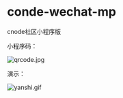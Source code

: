 # conde-wechat-mp
cnode社区小程序版

小程序码：

![qrcode.jpg](https://i.loli.net/2019/12/20/Hir5nw9Sx6fg3ds.jpg)

演示：

![yanshi.gif](https://i.loli.net/2019/12/20/5gMam6DZu2WCfzy.gif)
